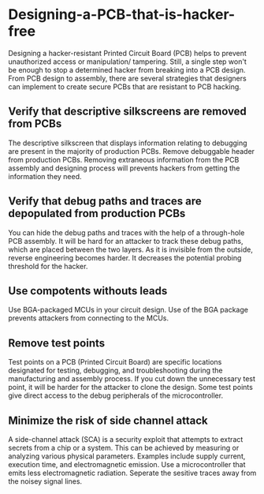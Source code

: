# Designing-a-PCB-that-is-hacker-free
Designing a hacker-resistant Printed Circuit Board (PCB) helps to  prevent unauthorized access or manipulation/ tampering.
Still, a single step won't be enough to stop a determined hacker from breaking into a PCB design.
From PCB design to assembly, there are several strategies that designers can implement to create secure  PCBs that are resistant to PCB hacking.

## Verify that descriptive silkscreens are removed from PCBs
The descriptive silkscreen that displays information relating to debugging are present in the  majority of production PCBs.
Remove debuggable header from production PCBs. 
Removing extraneous information from the PCB assembly and designing process will prevents hackers from getting the information they need.
## Verify that debug paths and traces are depopulated from production PCBs
You can hide the debug paths and traces with the help of a through-hole PCB assembly. 
It will be hard for an attacker to track these debug paths, which are placed between the two layers. 
As it is invisible from the outside, reverse engineering becomes harder. It decreases the potential probing threshold for the hacker.
## Use compotents withouts leads
Use BGA-packaged MCUs in your circuit design. Use of the BGA package prevents attackers from connecting to the MCUs.
## Remove test points
Test points on a PCB (Printed Circuit Board) are specific locations designated for testing, debugging, and troubleshooting during the manufacturing and assembly process. 
If you cut down the unnecessary test point, it will be harder for the attacker to clone the design. Some test points give direct access to the debug peripherals of the microcontroller.
## Minimize the risk of side channel attack
A side-channel attack (SCA) is a security exploit that attempts to extract secrets from a chip or a system. 
This can be achieved by measuring or analyzing various physical parameters. 
Examples include supply current, execution time, and electromagnetic emission.
Use a microcontroller that emits less electromagnetic radiation.
Seperate the sesitive traces away from the noisey signal lines.
